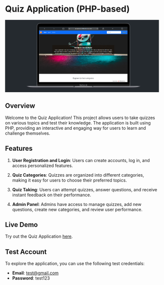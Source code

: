 # Quiz Application (PHP-based)

![Quiz Application](images/outlookImg.png)

## Overview

Welcome to the Quiz Application! This project allows users to take quizzes on various topics and test their knowledge. The application is built using PHP, providing an interactive and engaging way for users to learn and challenge themselves.

## Features

1. **User Registration and Login**: Users can create accounts, log in, and access personalized features.

2. **Quiz Categories**: Quizzes are organized into different categories, making it easy for users to choose their preferred topics.

3. **Quiz Taking**: Users can attempt quizzes, answer questions, and receive instant feedback on their performance.

4. **Admin Panel**: Admins have access to manage quizzes, add new questions, create new categories, and review user performance.

## Live Demo

Try out the Quiz Application [here](https://iquizmaster.000webhostapp.com/).

## Test Account

To explore the application, you can use the following test credentials:

- **Email**: test@gmail.com
- **Password**: test123
